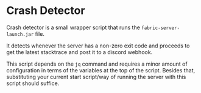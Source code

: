 # Crash Detector
Crash detector is a small wrapper script that runs the `fabric-server-launch.jar` file. 

It detects whenever the server has a non-zero exit code and proceeds to get the latest stacktrace and post it to a discord webhook.

This script depends on the `jq` command and requires a minor amount of configuration in terms of the variables at the top of the script. 
Besides that, substituting your current start script/way of running the server with this script should suffice.
